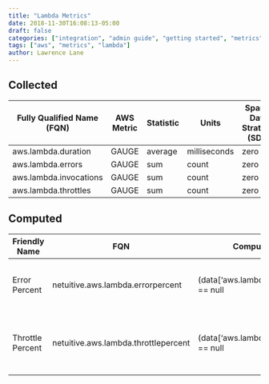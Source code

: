 ```yaml
---
title: "Lambda Metrics"
date: 2018-11-30T16:08:13-05:00
draft: false
categories: ["integration", "admin guide", "getting started", "metrics"]
tags: ["aws", "metrics", "lambda"]
author: Lawrence Lane
---
```


## Collected
| Fully Qualified Name (FQN) | AWS Metric | Statistic | Units        | Sparse Data Strategy (SDS) | BASE | CORR |
|----------------------------|------------|-----------|--------------|----------------------------|------|------|
| aws.lambda.duration        | GAUGE      | average   | milliseconds | zero                       | yes  | yes  |
| aws.lambda.errors          | GAUGE      | sum       | count        | zero                       | no   | no   |
| aws.lambda.invocations     | GAUGE      | sum       | count        | zero                       | yes  | yes  |
| aws.lambda.throttles       | GAUGE      | sum       | count        | zero                       | no   | no   |

## Computed

| Friendly Name    | FQN                                  | Computation                                                                                                                                                                                                             | Units   | Min | Max | Description                                                                                                                                                                                                                                                                                             |
|------------------|--------------------------------------|-------------------------------------------------------------------------------------------------------------------------------------------------------------------------------------------------------------------------|---------|-----|-----|---------------------------------------------------------------------------------------------------------------------------------------------------------------------------------------------------------------------------------------------------------------------------------------------------------|
| Error Percent    | netuitive.aws.lambda.errorpercent    | (data[‘aws.lambda.invocations’] == null | data[‘aws.lambda.invocations’].actual == 0) ? 0 : (data[‘aws.lambda.errors’].actual / data[‘aws.lambda.invocations’].actual) * 100                                            | percent | 0   | 0   | The percentage of function invocations which resulted in the function returning an error.                                                                                                                                                                                                               |
| Throttle Percent | netuitive.aws.lambda.throttlepercent | (data[‘aws.lambda.invocations’] == null | data[‘aws.lambda.invocations’].actual == 0) ? 0 : (data[‘aws.lambda.throttles’].actual / (data[‘aws.lambda.invocations’].actual + data[‘aws.lambda.throttles’].actual)) * 100 | percent | 100 | 100 | The percentage of total attempted calls to the function which were throttled. Note that the AWS invocation metric does not include a count of requests which were throttled; thus, we must add “throttles” to “invocations” to get the true total number of calls for computing our percentage against. |
